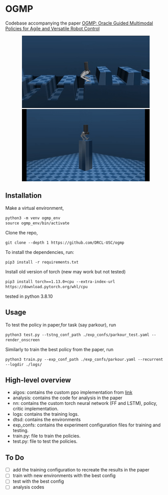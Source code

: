 # OGMP

Codebase accompanying the paper [OGMP: Oracle Guided Multimodal Policies for Agile and Versatile Robot Control](https://arxiv.org/abs/2403.04205)


<p align="center">
   <img width="400" height="226" src="media/parkour.gif">
   <img width="400" height="226" src="media/dive_all4.gif">
</p>

## Installation

Make a virtual environment,

    python3 -m venv ogmp_env
    source ogmp_env/bin/activate

Clone the repo,

    git clone --depth 1 https://github.com/DRCL-USC/ogmp

To install the dependencies, run:
    
    pip3 install -r requirements.txt

Install old version of torch (new may work but not tested)
    
    pip3 install torch==1.13.0+cpu --extra-index-url https://download.pytorch.org/whl/cpu

tested in python 3.8.10

## Usage

To test the policy in paper,for task (say parkour), run
    
    python3 test.py --tstng_conf_path ./exp_confs/parkour_test.yaml --render_onscreen

Similarly to train the best policy from the paper, run 

    python3 train.py --exp_conf_path ./exp_confs/parkour.yaml --recurrent --logdir ./logs/

## High-level overview

* algos: contains the custom ppo implementation from [link](https://github.com/osudrl/RSS-2020-learning-memory-based-control)
* analysis: contains the code for analysis in the paper
* nn: contains the custom torch neural network (FF and LSTM), policy, critic implementation.
* logs: contains the training logs.
* dtsd: contains the environments
* exp_confs: contains the experiment configuration files for training and testing.
* train.py: file to train the policies.
* test.py: file to test the policies.

## To Do 

- [ ] add the training configuration to recreate the results in the paper
- [ ] train with new environments with the best config
- [ ] test with the best config
- [ ] analysis codes
